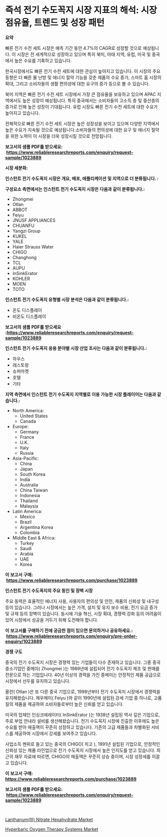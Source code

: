 <p><h1>즉석 전기 수도꼭지 시장 지표의 해석: 시장 점유율, 트렌드 및 성장 패턴</h1></p><p><strong>요약</strong></p>
<p><p>빠른 전기 수전 세트 시장은 예측 기간 동안 4.7%의 CAGR로 성장할 것으로 예상됩니다. 이 시장은 전 세계적으로 성장하고 있으며 특히 북미, 아태 지역, 유럽, 미국 및 중국에서 높은 수요를 기록하고 있습니다.</p><p>한국시장에서도 빠른 전기 수전 세트에 대한 관심이 높아지고 있습니다. 이 시장의 주요 동향은 더 빠른 물 난방 및 에너지 절약 기능을 갖춘 제품의 수요 증가, 스마트 홈 시장의 확대, 그리고 소비자들의 생활 편의성에 대한 요구의 증가 등으로 볼 수 있습니다.</p><p>북미 지역은 빠른 전기 수전 세트 시장에서 가장 큰 점유율을 보유하고 있으며 APAC 지역에서도 높은 성장이 예상됩니다. 특히 중국에서는 소비자들의 고소득 층 및 중산층의 증가로 인해 높은 성장이 기대됩니다. 유럽 시장도 빠른 전기 수전 세트에 대한 수요가 높아지고 있습니다.</p><p>전체적으로 빠른 전기 수전 세트 시장은 높은 성장성을 보이고 있으며 다양한 지역에서 높은 수요가 지속될 것으로 예상됩니다.소비자들의 편의성에 대한 요구 및 에너지 절약을 위한 노력이 이 시장을 더욱 성장시킬 것으로 전망됩니다.</p></p>
<p><strong>보고서의 샘플 PDF를 받으세요: &nbsp;<a href="https://www.reliableresearchreports.com/enquiry/request-sample/1023889">https://www.reliableresearchreports.com/enquiry/request-sample/1023889</a></strong></p>
<p><strong>시장 세분화:</strong></p>
<p><strong> 인스턴트 전기 수도꼭지 시장은 개요, 배포, 애플리케이션 및 지역으로 더 분류됩니다. :</strong></p>
<p><strong>구성요소 측면에서는 인스턴트 전기 수도꼭지 시장은 다음과 같이 분류됩니다.:</strong></p>
<p><ul><li>Zhongmei</li><li>Otlan</li><li>ABBOT</li><li>Feiyu</li><li>JNUSF APPLIANCES</li><li>CHUANFU</li><li>Yangzi Group</li><li>KUKEL</li><li>YALE</li><li>Haier Strauss Water</li><li>CHIGO</li><li>Changhong</li><li>TCL</li><li>AUPU</li><li>InSinkErator</li><li>KOHLER</li><li>MOEN</li><li>TOTO</li></ul></p>
<p><strong> 인스턴트 전기 수도꼭지 유형별 시장 분석은 다음과 같이 분류됩니다.:</strong></p>
<p><ul><li>온도 디스플레이</li><li>비온도 디스플레이</li></ul></p>
<p><strong>보고서의 샘플 PDF를 받으세요 :<a href="https://www.reliableresearchreports.com/enquiry/request-sample/1023889">https://www.reliableresearchreports.com/enquiry/request-sample/1023889</a></strong></p>
<p><strong> 인스턴트 전기 수도꼭지 응용 분야별 시장 산업 조사는 다음과 같이 분류됩니다.:</strong></p>
<p><ul><li>하우스</li><li>레스토랑</li><li>슈퍼마켓</li><li>호텔</li><li>기타</li></ul></p>
<p><strong>지역 측면에서 인스턴트 전기 수도꼭지 지역별로 이용 가능한 시장 플레이어는 다음과 같습니다.:</strong></p>
<p><ul>
    <li>
        North America:
        <ul>
            <li>United States</li>
            <li>Canada</li>
        </ul>
    </li>
    <li>
        Europe:
        <ul>
            <li>Germany</li>
            <li>France</li>
            <li>U.K.</li>
            <li>Italy</li>
            <li>Russia</li>
        </ul>
    </li>
    <li>
        Asia-Pacific:
        <ul>
            <li>China</li>
            <li>Japan</li>
            <li>South Korea</li>
            <li>India</li>
            <li>Australia</li>
            <li>China Taiwan</li>
            <li>Indonesia</li>
            <li>Thailand</li>
            <li>Malaysia</li>
        </ul>
    </li>
    <li>
        Latin America:
        <ul>
            <li>Mexico</li>
            <li>Brazil</li>
            <li>Argentina Korea</li>
            <li>Colombia</li>
        </ul>
    </li>
    <li>
        Middle East & Africa:
        <ul>
            <li>Turkey</li>
            <li>Saudi</li>
            <li>Arabia</li>
            <li>UAE</li>
            <li>Korea</li>
        </ul>
    </li>
    </ul></p>
<p><strong>이 보고서 구매: &nbsp;<a href="https://www.reliableresearchreports.com/purchase/1023889">https://www.reliableresearchreports.com/purchase/1023889</a></strong></p>
<p><strong>인스턴트 전기 수도꼭지의 주요 동인 및 장벽 시장</strong></p>
<p><p>주요 동력은 효율적인 에너지 사용, 사용자의 편의성 및 안전, 제품의 신뢰성 및 내구성 등이 있습니다. 그러나 시장에서는 높은 가격, 설치 및 유지 보수 비용, 전기 요금 증가 및 규제 등의 장벽이 있습니다. 동시에 기술 혁신, 시장 확대, 경쟁력 강화 등의 어려움이 있어 시장에서 성공을 거두기 위해 도전해야 합니다.</p></p>
<p><strong>이 보고서를 구매하기 전에 궁금한 점이 있으면 문의하거나 공유하세요.: &nbsp;<a href="https://www.reliableresearchreports.com/enquiry/pre-order-enquiry/1023889">https://www.reliableresearchreports.com/enquiry/pre-order-enquiry/1023889</a></strong></p>
<p><strong>경쟁 구도</strong></p>
<p><p>중국의 전기 수도꼭지 시장은 경쟁력 있는 기업들이 다수 존재하고 있습니다. 그중 중국 중소기업인 중메이( Zhongmei )는 1989년에 설립되어 전기 수도꼭지 제조 및 판매를 전문으로 하는 기업입니다. 40년 이상의 경력을 가진 중메이는 안정적인 제품 공급으로 시장에서 선두를 유지하고 있습니다.</p><p>올란( Otlan )은 또 다른 중국 기업으로, 1998년부터 전기 수도꼭지 시장에서 경쟁력을 유지해왔습니다. 제우메이( Feiyu )와 같이 1990년에 설립된 강세 기업 중 하나로, 고품질의 제품을 제공하여 소비자들로부터 높은 신뢰를 얻고 있습니다.</p><p>미국의 업체인 인싱크에레이터( InSinkErator )는 1938년 설립된 역사 깊은 기업으로, 주로 부업 안내라 설비를 생산해왔습니다. 전기 수도꼭지 시장에 진출한 이후에도 높은 수요를 받아 매출액이 꾸준히 성장하고 있습니다. 기존의 고급 제품들과 차별화된 서비스를 제공하여 시장에서 강세를 보여주고 있습니다.</p><p>사업소득 멘위로 들고 있는 중국의 CHIGO( 치고 ), 1991년 설립된 기업으로, 안정적인 신뢰성 있는 제품 라인업으로 전기 수도꼭지 시장에서 높은 인지도를 얻고 있습니다. 최근의 재무 자료에 따르면, CHIGO의 매출액은 꾸준히 상승 중이며, 시장 성장세를 이끌고 있습니다.</p></p>
<p><strong>이 보고서 구매: &nbsp; <a href="https://www.reliableresearchreports.com/purchase/1023889">https://www.reliableresearchreports.com/purchase/1023889</a></strong></p>
<p><strong>보고서의 샘플 PDF를 받으세요: &nbsp;<a href="https://www.reliableresearchreports.com/enquiry/request-sample/1023889">https://www.reliableresearchreports.com/enquiry/request-sample/1023889</a></strong><strong></strong></p>
<p>&nbsp;</p>
<p><p><a href="https://github.com/Sinjinluong3e0awx2m195k76/Market-Research-Report-List-1/blob/main/lanthanumiii-nitrate-hexahydrate-market.md">Lanthanum(III) Nitrate Hexahydrate Market</a></p><p><a href="https://simplistic-meeting-7ee.notion.site/Hyperbaric-Oxygen-Therapy-Systems-Market-Size-Market-Trends-and-Growth-Outlook-forecasted-for-peri-da94f4ecf7d1414286c62f95f838df96">Hyperbaric Oxygen Therapy Systems Market</a></p></p>